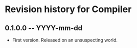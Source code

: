 # Revision history for Compiler

## 0.1.0.0  -- YYYY-mm-dd

* First version. Released on an unsuspecting world.
